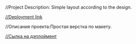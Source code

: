 //Project Description: Simple layout according to the design.

[//Deployment link](https://mraminhasanov.github.io/website1/)

//Описания проекта:Простая верстка по макету.

[//Сылка на дэплоймент](https://mraminhasanov.github.io/website4/)
